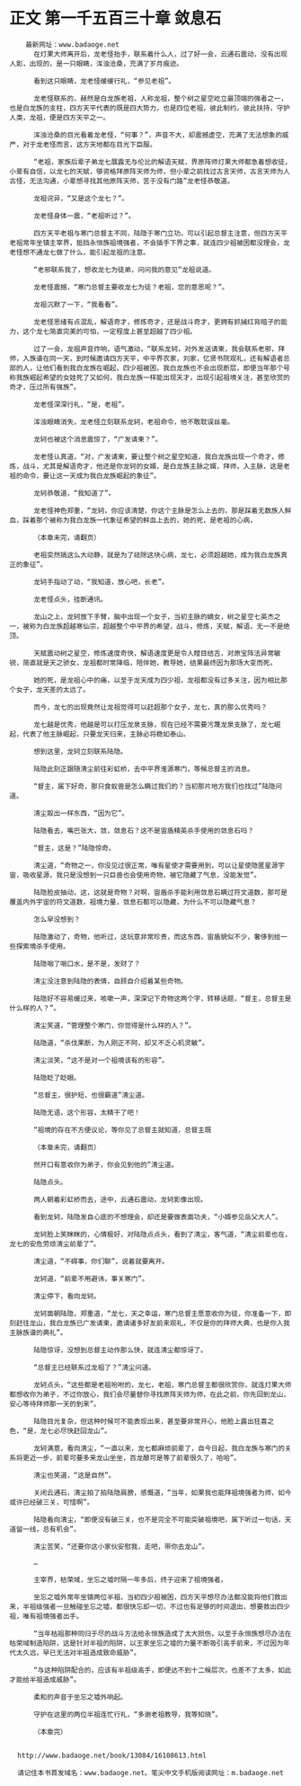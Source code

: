 # 正文 第一千五百三十章 敛息石
        最新网址：www.badaoge.net
          在灯果大师离开后，龙老怪抬手，联系着什么人，过了好一会，云通石震动，没有出现人影，出现的，是一只眼睛，浑浊沧桑，充满了岁月痕迹。
      
          看到这只眼睛，龙老怪缓缓行礼，“参见老祖”。
      
          龙老怪联系的，赫然是白龙族老祖，人称龙祖，整个树之星空屹立最顶端的强者之一，也是白龙族的支柱，四方天平代表的既是四大势力，也是四位老祖，彼此制约，彼此扶持，守护人类，龙祖，便是四方天平之一。
      
          浑浊沧桑的目光看着龙老怪，“何事？”，声音不大，却震撼虚空，充满了无法想象的威严，对于龙老怪而言，这方天地都在目光下臣服。
      
          “老祖，家族后辈子弟龙七展露无与伦比的解语天赋，界原阵师灯果大师都急着想收徒，小辈有自信，以龙七的天赋，够资格拜原阵天师为师，但小辈之前找过古言天师，古言天师为人古怪，无法沟通，小辈想寻找其他原阵天师，苦于没有门路”龙老怪恭敬道。
      
          龙祖诧异，“又是这个龙七？”。
      
          龙老怪身体一震，“老祖听过？”。
      
          四方天平老祖与寒门总督主不同，陆隐于寒门立功，可以引起总督主注意，但四方天平老祖常年坐镇主宰界，抵挡永恒族祖境强者，不会插手下界之事，就连四少祖被困都没理会，龙老怪想不通龙七做了什么，能引起龙祖的注意。
      
          “老邪联系我了，想收龙七为徒弟，问问我的意见”龙祖说道。
      
          龙老怪震撼，“寒门总督主要收龙七为徒？老祖，您的意思呢？”。
      
          龙祖沉默了一下，“我看看”。
      
          龙老怪思绪有点混乱，解语奇才，修炼奇才，还是战斗奇才，更拥有抓捕红背暗子的能力，这个龙七简直完美的可怕，一定程度上甚至超越了四少祖。
      
          过了一会，龙祖声音炸响，语气激动，“联系龙轲，对外发送请柬，我会联系老邪，拜师，入族谱在同一天，到时候邀请四方天平，中平界农家，刘家，忆贤书院观礼，还有解语者总部的人，让他们看到我白龙族在崛起，四少祖被困，我白龙族也不会出现断层，即便当年那个号称我族崛起希望的女娃死了又如何，我白龙族一样能出现天才，出现引起祖境关注，甚至欣赏的奇才，压过所有强族”。
      
          龙老怪深深行礼，“是，老祖”。
      
          浑浊眼睛消失，龙老怪立刻联系龙轲，老祖命令，他不敢耽误丝毫。
      
          龙轲也被这个消息震惊了，“广发请柬？”。
      
          龙老怪认真道，“对，广发请柬，要让整个树之星空知道，我白龙族出现一个奇才，修炼，战斗，尤其是解语奇才，他还是你龙轲的女婿，是白龙族主脉之婿，拜师，入主脉，这是老祖的命令，要让这一天成为我白龙族崛起的象征”。
      
          龙轲恭敬道，“我知道了”。
      
          龙老怪神色郑重，“龙轲，你应该清楚，你这个主脉是怎么上去的，那是踩着无数族人鲜血，踩着那个被称为我白龙族一代象征希望的鲜血上去的，她的死，是老祖的心病，
      
          （本章未完，请翻页）
      
          老祖突然搞这么大动静，就是为了祛除这块心病，龙七，必须超越她，成为我白龙族真正的象征”。
      
          龙轲手指动了动，“我知道，放心吧，长老”。
      
          龙老怪点头，挂断通讯。
      
          龙山之上，龙轲放下手臂，脑中出现一个女子，当初主脉的嫡女，树之星空七英杰之一，被称为白龙族超越寒仙宗，超越整个中平界的希望，战斗，修炼，天赋，解语，无一不是绝顶。
      
          天赋震动树之星空，修炼速度奇快，解语速度更是令人瞠目结舌，对原宝阵法异常敏锐，简直就是天之骄女，龙祖都时常降临，陪伴她，教导她，结果最终因为那场大变而死。
      
          她的死，是龙祖心中的痛，以至于龙天成为四少祖，龙祖都没有过多关注，因为相比那个女子，龙天差的太远了。
      
          而今，龙七的出现竟然让龙祖觉得可以赶超那个女子，龙七，真的那么优秀吗？
      
          龙七越是优秀，他越是可以打压龙泉支脉，现在已经不需要污蔑龙泉支脉了，龙七崛起，代表了他主脉崛起，只要龙天归来，主脉必将稳如泰山。
      
          想到这里，龙轲立刻联系陆隐。
      
          陆隐此刻正跟随清尘前往彩虹桥，去中平界淮源寒门，等候总督主的消息。
      
          “督主，属下好奇，那只食蚁兽是怎么瞒过我们的？当初那片地方我们也找过”陆隐问道。
      
          清尘取出一样东西，“因为它”。
      
          陆隐看去，嘴巴张大，敛，敛息石？这不是宙盾精英杀手使用的敛息石吗？
      
          “督主，这是？”陆隐惊奇。
      
          清尘道，“奇物之一，你没见过很正常，唯有星使才需要用到，可以让星使隐匿星源宇宙，吸收星源，我只是没想到一只巨兽也会使用奇物，被它隐藏了气息，没能发觉”。
      
          陆隐脸皮抽动，这，这就是奇物？对啊，宙盾杀手能利用敛息石瞒过符文道数，那可是覆盖内外宇宙的符文道数，祖境力量，敛息石都可以隐藏，为什么不可以隐藏气息？
      
          怎么早没想到？
      
          陆隐激动了，奇物，他听过，这玩意非常珍贵，而这东西，宙盾貌似不少，奢侈到给一些探索境杀手使用。
      
          陆隐咽了咽口水，是不是，发财了？
      
          清尘没注意到陆隐的表情，自顾自介绍着某些奇物。
      
          陆隐好不容易缓过来，咳嗽一声，深深记下奇物这两个字，转移话题，“督主，总督主是什么样的人？”。
      
          清尘笑道，“管理整个寒门，你觉得是什么样的人？”。
      
          陆隐道，“杀伐果断，为人刚正不阿，却又不乏心机灵敏”。
      
          清尘淡笑，“这不是对一个祖境该有的形容”。
      
          陆隐眨了眨眼。
      
          “总督主，很护短，也很霸道”清尘道。
      
          陆隐无语，这个形容，太精干了吧！
      
          “祖境的存在不方便议论，等你见了总督主就知道，总督主既
      
          （本章未完，请翻页）
      
          然开口有意收你为弟子，你会见到他的”清尘道。
      
          陆隐点头。
      
          两人朝着彩虹桥而去，途中，云通石震动，龙轲影像出现。
      
          看到龙轲，陆隐发自心底的不想理会，却还是要做表面功夫，“小婿参见岳父大人”。
      
          龙轲脸上笑眯眯的，心情极好，对陆隐点点头，看到了清尘，客气道，“清尘前辈也在，龙七的安危劳烦清尘前辈了”。
      
          清尘道，“不碍事，你们聊”，说着就要离开。
      
          龙轲道，“前辈不用避讳，事关寒门”。
      
          清尘停下，看向龙轲。
      
          龙轲面朝陆隐，郑重道，“龙七，天之幸运，寒门总督主愿意收你为徒，你准备一下，即刻赶往龙山，我白龙族已广发请柬，邀请诸多好友前来观礼，不仅是你的拜师大典，也是你入我主脉族谱的典礼”。
      
          陆隐惊讶，没想到总督主动作那么快，就连清尘都惊讶了。
      
          “总督主已经联系过龙祖了？”清尘问道。
      
          龙轲点头，“这些都是老祖吩咐的，龙七，老祖，寒门总督主都很欣赏你，就连灯果大师都想收你为弟子，不过你放心，我们会尽量替你寻找原阵天师为师，在此之前，你先回到龙山，安心等待拜师那一天的到来”。
      
          陆隐目光复杂，但这种时候可不能表现出来，甚至要非常开心，他脸上露出狂喜之色，“是，龙七必尽快赶回龙山”。
      
          龙轲满意，看向清尘，“一直以来，龙七都麻烦前辈了，自今日起，我白龙族与寒门的关系将更近一步，前辈可要多来龙山坐坐，百龙酿可是等了前辈很久了，哈哈”。
      
          清尘也笑道，“这是自然”。
      
          关闭云通石，清尘拍了拍陆隐肩膀，感慨道，“当年，如果我也能拜祖境强者为师，如今或许已经破三关，可惜啊”。
      
          陆隐看向清尘，“即便没有破三关，也不是完全不可能突破祖境吧，属下听过一句话，天道留一线，总有机会”。
      
          清尘苦笑，“还要你这小家伙安慰我，走吧，带你去龙山”。
      
          …
      
          主宰界，枯荣域，坐忘之墟时隔一年多后，终于迎来了祖境强者。
      
          坐忘之墟外常年坐镇两位半祖，当初四少祖被困，四方天平想尽办法都没能将他们救出来，半祖级强者一旦触碰坐忘之墟，都很快忘却一切，不过也有足够的时间退出，想要救出四少祖，唯有祖境强者出手。
      
          “当年枯祖那种同归于尽的战斗方法给永恒族造成了太大损伤，以至于永恒族想尽办法在枯荣域制造陷阱，这是针对半祖的陷阱，以王家坐忘之墟的力量不断吸引高手前来，不过因为年代太久远，早已无法对半祖造成致命威胁”。
      
          “与这种陷阱配合的，应该有半祖级高手，即便达不到十二候层次，也差不了太多，如此才能给半祖造成威胁”。
      
          柔和的声音于坐忘之墟外响起。
      
          守护在这里的两位半祖连忙行礼，“多谢老祖教导，我等知晓”。
      
          （本章完）
      
      
      http://www.badaoge.net/book/13084/16108613.html
      
      请记住本书首发域名：www.badaoge.net。笔尖中文手机版阅读网址：m.badaoge.net